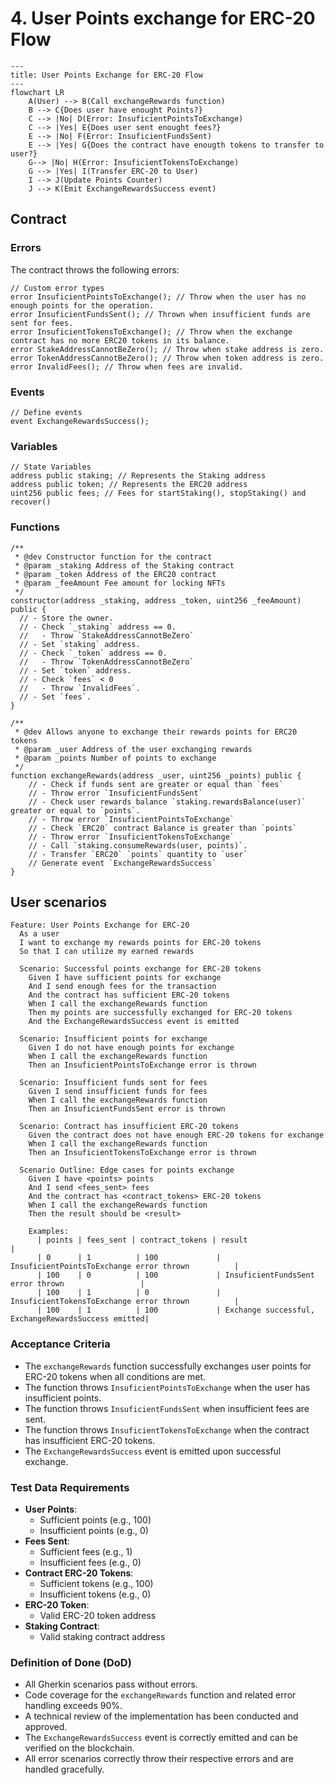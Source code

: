 # 4. User Points exchange for ERC-20 Flow

```mermaid
---
title: User Points Exchange for ERC-20 Flow
---
flowchart LR
    A(User) --> B(Call exchangeRewards function)
    B --> C{Does user have enought Points?}
    C --> |No| D(Error: InsuficientPointsToExchange)
    C --> |Yes| E{Does user sent enought fees?}
    E --> |No| F(Error: InsuficientFundsSent)
    E --> |Yes| G{Does the contract have enougth tokens to transfer to user?}
    G--> |No| H(Error: InsuficientTokensToExchange)
    G --> |Yes| I(Transfer ERC-20 to User)
    I --> J(Update Points Counter)
    J --> K(Emit ExchangeRewardsSuccess event)
```

## Contract

### Errors

The contract throws the following errors:

```solidity
// Custom error types
error InsuficientPointsToExchange(); // Throw when the user has no enough points for the operation.
error InsuficientFundsSent(); // Thrown when insufficient funds are sent for fees.
error InsuficientTokensToExchange(); // Throw when the exchange contract has no more ERC20 tokens in its balance.
error StakeAddressCannotBeZero(); // Throw when stake address is zero.
error TokenAddressCannotBeZero(); // Throw when token address is zero.
error InvalidFees(); // Throw when fees are invalid.
```

### Events

```solidity
// Define events
event ExchangeRewardsSuccess();
```

### Variables

```solidity
// State Variables
address public staking; // Represents the Staking address
address public token; // Represents the ERC20 address
uint256 public fees; // Fees for startStaking(), stopStaking() and recover()
```

### Functions

```solidity
/**
 * @dev Constructor function for the contract
 * @param _staking Address of the Staking contract
 * @param _token Address of the ERC20 contract
 * @param _feeAmount Fee amount for locking NFTs
 */
constructor(address _staking, address _token, uint256 _feeAmount) public {
  // - Store the owner.
  // - Check `_staking` address == 0.
  //   - Throw `StakeAddressCannotBeZero`
  // - Set `staking` address.
  // - Check `_token` address == 0.
  //   - Throw `TokenAddressCannotBeZero`
  // - Set `token` address.
  // - Check `fees` < 0
  //   - Throw `InvalidFees`.
  // - Set `fees`.
}
```

```solidity
/**
 * @dev Allows anyone to exchange their rewards points for ERC20 tokens
 * @param _user Address of the user exchanging rewards
 * @param _points Number of points to exchange
 */
function exchangeRewards(address _user, uint256 _points) public {
    // - Check if funds sent are greater or equal than `fees`
    // - Throw error `InsuficientFundsSent`
    // - Check user rewards balance `staking.rewardsBalance(user)` greater or equal to `points`.
    // - Throw error `InsuficientPointsToExchange`
    // - Check `ERC20` contract Balance is greater than `points`
    // - Throw error `InsuficientTokensToExchange`
    // - Call `staking.consumeRewards(user, points)`.
    // - Transfer `ERC20` `points` quantity to `user`
    // Generate event `ExchangeRewardsSuccess`
}
```

## User scenarios

```gherkin
Feature: User Points Exchange for ERC-20
  As a user
  I want to exchange my rewards points for ERC-20 tokens
  So that I can utilize my earned rewards

  Scenario: Successful points exchange for ERC-20 tokens
    Given I have sufficient points for exchange
    And I send enough fees for the transaction
    And the contract has sufficient ERC-20 tokens
    When I call the exchangeRewards function
    Then my points are successfully exchanged for ERC-20 tokens
    And the ExchangeRewardsSuccess event is emitted

  Scenario: Insufficient points for exchange
    Given I do not have enough points for exchange
    When I call the exchangeRewards function
    Then an InsuficientPointsToExchange error is thrown

  Scenario: Insufficient funds sent for fees
    Given I send insufficient funds for fees
    When I call the exchangeRewards function
    Then an InsuficientFundsSent error is thrown

  Scenario: Contract has insufficient ERC-20 tokens
    Given the contract does not have enough ERC-20 tokens for exchange
    When I call the exchangeRewards function
    Then an InsuficientTokensToExchange error is thrown

  Scenario Outline: Edge cases for points exchange
    Given I have <points> points
    And I send <fees_sent> fees
    And the contract has <contract_tokens> ERC-20 tokens
    When I call the exchangeRewards function
    Then the result should be <result>

    Examples:
      | points | fees_sent | contract_tokens | result                                             |
      | 0      | 1          | 100             | InsuficientPointsToExchange error thrown          |
      | 100    | 0          | 100             | InsuficientFundsSent error thrown                 |
      | 100    | 1          | 0               | InsuficientTokensToExchange error thrown          |
      | 100    | 1          | 100             | Exchange successful, ExchangeRewardsSuccess emitted|
```

### **Acceptance Criteria**

* The `exchangeRewards` function successfully exchanges user points for ERC-20 tokens when all conditions are met.
* The function throws `InsuficientPointsToExchange` when the user has insufficient points.
* The function throws `InsuficientFundsSent` when insufficient fees are sent.
* The function throws `InsuficientTokensToExchange` when the contract has insufficient ERC-20 tokens.
* The `ExchangeRewardsSuccess` event is emitted upon successful exchange.

### **Test Data Requirements**

* **User Points**:
  * Sufficient points (e.g., 100)
  * Insufficient points (e.g., 0)
* **Fees Sent**:
  * Sufficient fees (e.g., 1)
  * Insufficient fees (e.g., 0)
* **Contract ERC-20 Tokens**:
  * Sufficient tokens (e.g., 100)
  * Insufficient tokens (e.g., 0)
* **ERC-20 Token**:
  * Valid ERC-20 token address
* **Staking Contract**:
  * Valid staking contract address

### **Definition of Done (DoD)**

* All Gherkin scenarios pass without errors.
* Code coverage for the `exchangeRewards` function and related error handling exceeds 90%.
* A technical review of the implementation has been conducted and approved.
* The `ExchangeRewardsSuccess` event is correctly emitted and can be verified on the blockchain.
* All error scenarios correctly throw their respective errors and are handled gracefully.
